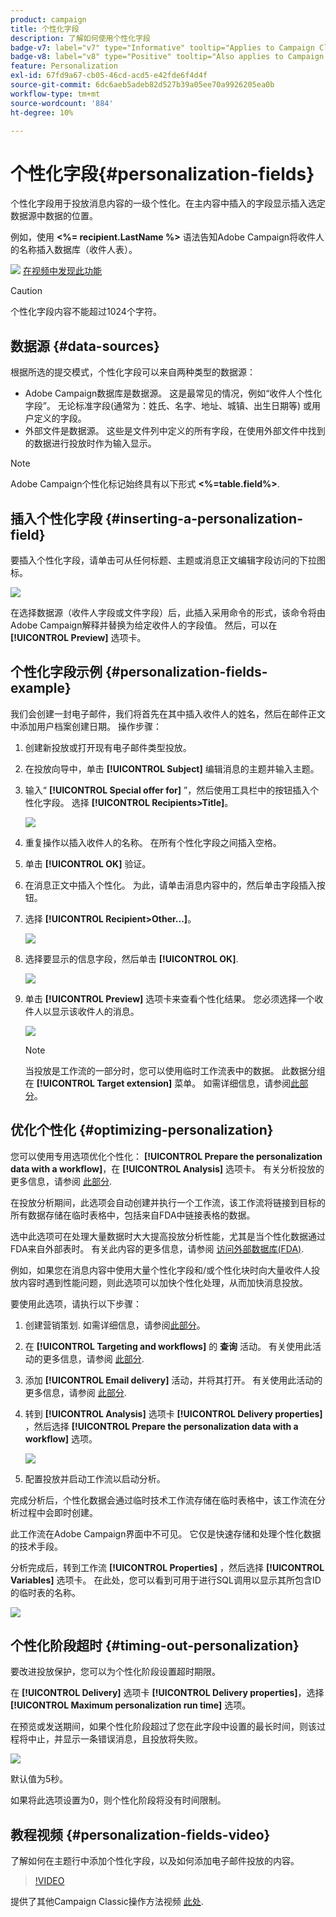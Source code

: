 ```yaml
---
product: campaign
title: 个性化字段
description: 了解如何使用个性化字段
badge-v7: label="v7" type="Informative" tooltip="Applies to Campaign Classic v7"
badge-v8: label="v8" type="Positive" tooltip="Also applies to Campaign v8"
feature: Personalization
exl-id: 67fd9a67-cb05-46cd-acd5-e42fde6f4d4f
source-git-commit: 6dc6aeb5adeb82d527b39a05ee70a9926205ea0b
workflow-type: tm+mt
source-wordcount: '884'
ht-degree: 10%

---
```


# 个性化字段{#personalization-fields}



个性化字段用于投放消息内容的一级个性化。在主内容中插入的字段显示插入选定数据源中数据的位置。

例如，使用 **&lt;%= recipient.LastName %>** 语法告知Adobe Campaign将收件人的名称插入数据库（收件人表）。

![](assets/do-not-localize/how-to-video.png) [在视频中发现此功能](#personalization-fields-video)

>[!CAUTION]
>
>个性化字段内容不能超过1024个字符。

## 数据源 {#data-sources}

根据所选的提交模式，个性化字段可以来自两种类型的数据源：

* Adobe Campaign数据库是数据源。 这是最常见的情况，例如“收件人个性化字段”。 无论标准字段(通常为：姓氏、名字、地址、城镇、出生日期等) 或用户定义的字段。
* 外部文件是数据源。 这些是文件列中定义的所有字段，在使用外部文件中找到的数据进行投放时作为输入显示。

>[!NOTE]
>
>Adobe Campaign个性化标记始终具有以下形式 **&lt;%=table.field%>**.

## 插入个性化字段 {#inserting-a-personalization-field}

要插入个性化字段，请单击可从任何标题、主题或消息正文编辑字段访问的下拉图标。

![](assets/s_ncs_user_add_custom_field.png)

在选择数据源（收件人字段或文件字段）后，此插入采用命令的形式，该命令将由Adobe Campaign解释并替换为给定收件人的字段值。 然后，可以在 **[!UICONTROL Preview]** 选项卡。

## 个性化字段示例 {#personalization-fields-example}

我们会创建一封电子邮件，我们将首先在其中插入收件人的姓名，然后在邮件正文中添加用户档案创建日期。 操作步骤：

1. 创建新投放或打开现有电子邮件类型投放。
1. 在投放向导中，单击 **[!UICONTROL Subject]** 编辑消息的主题并输入主题。
1. 输入“ **[!UICONTROL Special offer for]** ”，然后使用工具栏中的按钮插入个性化字段。 选择 **[!UICONTROL Recipients>Title]**。

   ![](assets/s_ncs_user_insert_custom_field.png)

1. 重复操作以插入收件人的名称。 在所有个性化字段之间插入空格。
1. 单击 **[!UICONTROL OK]** 验证。
1. 在消息正文中插入个性化。 为此，请单击消息内容中的，然后单击字段插入按钮。
1. 选择 **[!UICONTROL Recipient>Other...]**。

   ![](assets/s_ncs_user_insert_custom_field_b.png)

1. 选择要显示的信息字段，然后单击 **[!UICONTROL OK]**.

   ![](assets/s_ncs_user_insert_custom_field_c.png)

1. 单击 **[!UICONTROL Preview]** 选项卡来查看个性化结果。 您必须选择一个收件人以显示该收件人的消息。

   ![](assets/s_ncs_user_insert_custom_field_d.png)

   >[!NOTE]
   >
   >当投放是工作流的一部分时，您可以使用临时工作流表中的数据。 此数据分组在 **[!UICONTROL Target extension]** 菜单。 如需详细信息，请参阅[此部分](../../workflow/using/data-life-cycle.md#target-data)。

## 优化个性化 {#optimizing-personalization}

您可以使用专用选项优化个性化： **[!UICONTROL Prepare the personalization data with a workflow]**，在 **[!UICONTROL Analysis]** 选项卡。 有关分析投放的更多信息，请参阅 [此部分](steps-validating-the-delivery.md#analyzing-the-delivery).

在投放分析期间，此选项会自动创建并执行一个工作流，该工作流将链接到目标的所有数据存储在临时表格中，包括来自FDA中链接表格的数据。

选中此选项可在处理大量数据时大大提高投放分析性能，尤其是当个性化数据通过FDA来自外部表时。 有关此内容的更多信息，请参阅 [访问外部数据库(FDA)](../../installation/using/about-fda.md).

例如，如果您在消息内容中使用大量个性化字段和/或个性化块时向大量收件人投放内容时遇到性能问题，则此选项可以加快个性化处理，从而加快消息投放。

要使用此选项，请执行以下步骤：

1. 创建营销策划. 如需详细信息，请参阅[此部分](../../campaign/using/setting-up-marketing-campaigns.md#creating-a-campaign)。
1. 在 **[!UICONTROL Targeting and workflows]** 的 **查询** 活动。 有关使用此活动的更多信息，请参阅 [此部分](../../workflow/using/query.md).
1. 添加 **[!UICONTROL Email delivery]** 活动，并将其打开。 有关使用此活动的更多信息，请参阅 [此部分](../../workflow/using/delivery.md).
1. 转到 **[!UICONTROL Analysis]** 选项卡 **[!UICONTROL Delivery properties]** ，然后选择 **[!UICONTROL Prepare the personalization data with a workflow]** 选项。

   ![](assets/perso_optimization.png)

1. 配置投放并启动工作流以启动分析。

完成分析后，个性化数据会通过临时技术工作流存储在临时表格中，该工作流在分析过程中会即时创建。

此工作流在Adobe Campaign界面中不可见。 它仅是快速存储和处理个性化数据的技术手段。

分析完成后，转到工作流 **[!UICONTROL Properties]** ，然后选择 **[!UICONTROL Variables]** 选项卡。 在此处，您可以看到可用于进行SQL调用以显示其所包含ID的临时表的名称。

![](assets/perso_optimization_temp_table.png)

## 个性化阶段超时 {#timing-out-personalization}

要改进投放保护，您可以为个性化阶段设置超时期限。

在 **[!UICONTROL Delivery]** 选项卡 **[!UICONTROL Delivery properties]**，选择 **[!UICONTROL Maximum personalization run time]** 选项。

在预览或发送期间，如果个性化阶段超过了您在此字段中设置的最长时间，则该过程将中止，并显示一条错误消息，且投放将失败。

![](assets/perso_time-out.png)

默认值为5秒。

如果将此选项设置为0，则个性化阶段将没有时间限制。

## 教程视频 {#personalization-fields-video}

了解如何在主题行中添加个性化字段，以及如何添加电子邮件投放的内容。

>[!VIDEO](https://video.tv.adobe.com/v/24925?quality=12)

提供了其他Campaign Classic操作方法视频 [此处](https://experienceleague.adobe.com/docs/campaign-classic-learn/tutorials/overview.html?lang=zh-Hans).
